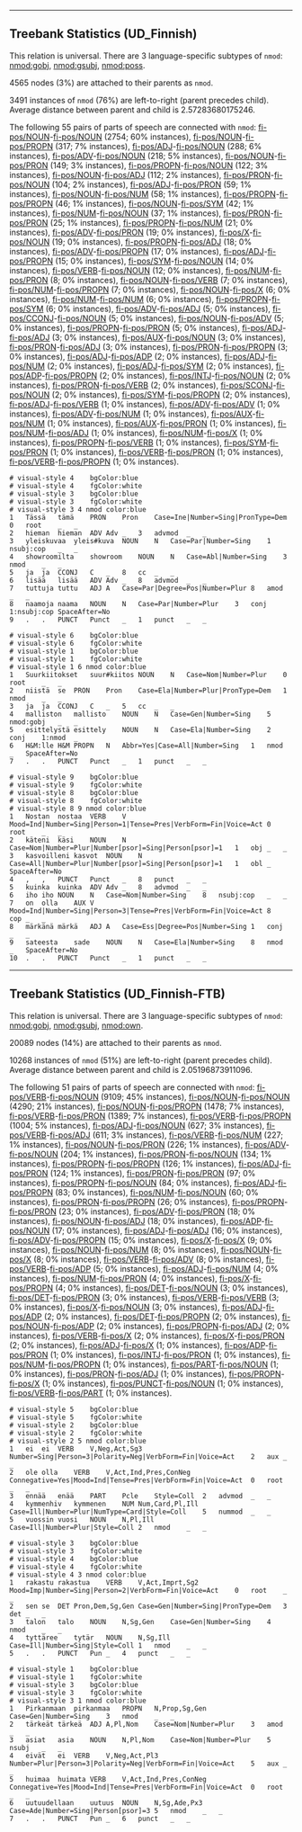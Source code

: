 

--------------------------------------------------------------------------------

## Treebank Statistics (UD_Finnish)

This relation is universal.
There are 3 language-specific subtypes of `nmod`: [nmod:gobj](), [nmod:gsubj](), [nmod:poss]().

4565 nodes (3%) are attached to their parents as `nmod`.

3491 instances of `nmod` (76%) are left-to-right (parent precedes child).
Average distance between parent and child is 2.57283680175246.

The following 55 pairs of parts of speech are connected with `nmod`: [fi-pos/NOUN]()-[fi-pos/NOUN]() (2754; 60% instances), [fi-pos/NOUN]()-[fi-pos/PROPN]() (317; 7% instances), [fi-pos/ADJ]()-[fi-pos/NOUN]() (288; 6% instances), [fi-pos/ADV]()-[fi-pos/NOUN]() (218; 5% instances), [fi-pos/NOUN]()-[fi-pos/PRON]() (149; 3% instances), [fi-pos/PROPN]()-[fi-pos/NOUN]() (122; 3% instances), [fi-pos/NOUN]()-[fi-pos/ADJ]() (112; 2% instances), [fi-pos/PRON]()-[fi-pos/NOUN]() (104; 2% instances), [fi-pos/ADJ]()-[fi-pos/PRON]() (59; 1% instances), [fi-pos/NOUN]()-[fi-pos/NUM]() (58; 1% instances), [fi-pos/PROPN]()-[fi-pos/PROPN]() (46; 1% instances), [fi-pos/NOUN]()-[fi-pos/SYM]() (42; 1% instances), [fi-pos/NUM]()-[fi-pos/NOUN]() (37; 1% instances), [fi-pos/PRON]()-[fi-pos/PRON]() (25; 1% instances), [fi-pos/PROPN]()-[fi-pos/NUM]() (21; 0% instances), [fi-pos/ADV]()-[fi-pos/PRON]() (19; 0% instances), [fi-pos/X]()-[fi-pos/NOUN]() (19; 0% instances), [fi-pos/PROPN]()-[fi-pos/ADJ]() (18; 0% instances), [fi-pos/ADV]()-[fi-pos/PROPN]() (17; 0% instances), [fi-pos/ADJ]()-[fi-pos/PROPN]() (15; 0% instances), [fi-pos/SYM]()-[fi-pos/NOUN]() (14; 0% instances), [fi-pos/VERB]()-[fi-pos/NOUN]() (12; 0% instances), [fi-pos/NUM]()-[fi-pos/PRON]() (8; 0% instances), [fi-pos/NOUN]()-[fi-pos/VERB]() (7; 0% instances), [fi-pos/NUM]()-[fi-pos/PROPN]() (7; 0% instances), [fi-pos/NOUN]()-[fi-pos/X]() (6; 0% instances), [fi-pos/NUM]()-[fi-pos/NUM]() (6; 0% instances), [fi-pos/PROPN]()-[fi-pos/SYM]() (6; 0% instances), [fi-pos/ADV]()-[fi-pos/ADJ]() (5; 0% instances), [fi-pos/CCONJ]()-[fi-pos/NOUN]() (5; 0% instances), [fi-pos/NOUN]()-[fi-pos/ADV]() (5; 0% instances), [fi-pos/PROPN]()-[fi-pos/PRON]() (5; 0% instances), [fi-pos/ADJ]()-[fi-pos/ADJ]() (3; 0% instances), [fi-pos/AUX]()-[fi-pos/NOUN]() (3; 0% instances), [fi-pos/PRON]()-[fi-pos/ADJ]() (3; 0% instances), [fi-pos/PRON]()-[fi-pos/PROPN]() (3; 0% instances), [fi-pos/ADJ]()-[fi-pos/ADP]() (2; 0% instances), [fi-pos/ADJ]()-[fi-pos/NUM]() (2; 0% instances), [fi-pos/ADJ]()-[fi-pos/SYM]() (2; 0% instances), [fi-pos/ADP]()-[fi-pos/PROPN]() (2; 0% instances), [fi-pos/INTJ]()-[fi-pos/NOUN]() (2; 0% instances), [fi-pos/PRON]()-[fi-pos/VERB]() (2; 0% instances), [fi-pos/SCONJ]()-[fi-pos/NOUN]() (2; 0% instances), [fi-pos/SYM]()-[fi-pos/PROPN]() (2; 0% instances), [fi-pos/ADJ]()-[fi-pos/VERB]() (1; 0% instances), [fi-pos/ADV]()-[fi-pos/ADV]() (1; 0% instances), [fi-pos/ADV]()-[fi-pos/NUM]() (1; 0% instances), [fi-pos/AUX]()-[fi-pos/NUM]() (1; 0% instances), [fi-pos/AUX]()-[fi-pos/PRON]() (1; 0% instances), [fi-pos/NUM]()-[fi-pos/ADJ]() (1; 0% instances), [fi-pos/NUM]()-[fi-pos/X]() (1; 0% instances), [fi-pos/PROPN]()-[fi-pos/VERB]() (1; 0% instances), [fi-pos/SYM]()-[fi-pos/PRON]() (1; 0% instances), [fi-pos/VERB]()-[fi-pos/PRON]() (1; 0% instances), [fi-pos/VERB]()-[fi-pos/PROPN]() (1; 0% instances).


~~~ conllu
# visual-style 4	bgColor:blue
# visual-style 4	fgColor:white
# visual-style 3	bgColor:blue
# visual-style 3	fgColor:white
# visual-style 3 4 nmod	color:blue
1	Tässä	tämä	PRON	Pron	Case=Ine|Number=Sing|PronType=Dem	0	root	_	_
2	hieman	hieman	ADV	Adv	_	3	advmod	_	_
3	yleiskuvaa	yleis#kuva	NOUN	N	Case=Par|Number=Sing	1	nsubj:cop	_	_
4	showroomilta	showroom	NOUN	N	Case=Abl|Number=Sing	3	nmod	_	_
5	ja	ja	CCONJ	C	_	8	cc	_	_
6	lisää	lisää	ADV	Adv	_	8	advmod	_	_
7	tuttuja	tuttu	ADJ	A	Case=Par|Degree=Pos|Number=Plur	8	amod	_	_
8	naamoja	naama	NOUN	N	Case=Par|Number=Plur	3	conj	1:nsubj:cop	SpaceAfter=No
9	.	.	PUNCT	Punct	_	1	punct	_	_

~~~


~~~ conllu
# visual-style 6	bgColor:blue
# visual-style 6	fgColor:white
# visual-style 1	bgColor:blue
# visual-style 1	fgColor:white
# visual-style 1 6 nmod	color:blue
1	Suurkiitokset	suur#kiitos	NOUN	N	Case=Nom|Number=Plur	0	root	_	_
2	niistä	se	PRON	Pron	Case=Ela|Number=Plur|PronType=Dem	1	nmod	_	_
3	ja	ja	CCONJ	C	_	5	cc	_	_
4	malliston	mallisto	NOUN	N	Case=Gen|Number=Sing	5	nmod:gobj	_	_
5	esittelystä	esittely	NOUN	N	Case=Ela|Number=Sing	2	conj	1:nmod	_
6	H&M:lle	H&M	PROPN	N	Abbr=Yes|Case=All|Number=Sing	1	nmod	_	SpaceAfter=No
7	.	.	PUNCT	Punct	_	1	punct	_	_

~~~


~~~ conllu
# visual-style 9	bgColor:blue
# visual-style 9	fgColor:white
# visual-style 8	bgColor:blue
# visual-style 8	fgColor:white
# visual-style 8 9 nmod	color:blue
1	Nostan	nostaa	VERB	V	Mood=Ind|Number=Sing|Person=1|Tense=Pres|VerbForm=Fin|Voice=Act	0	root	_	_
2	käteni	käsi	NOUN	N	Case=Nom|Number=Plur|Number[psor]=Sing|Person[psor]=1	1	obj	_	_
3	kasvoilleni	kasvot	NOUN	N	Case=All|Number=Plur|Number[psor]=Sing|Person[psor]=1	1	obl	_	SpaceAfter=No
4	,	,	PUNCT	Punct	_	8	punct	_	_
5	kuinka	kuinka	ADV	Adv	_	8	advmod	_	_
6	iho	iho	NOUN	N	Case=Nom|Number=Sing	8	nsubj:cop	_	_
7	on	olla	AUX	V	Mood=Ind|Number=Sing|Person=3|Tense=Pres|VerbForm=Fin|Voice=Act	8	cop	_	_
8	märkänä	märkä	ADJ	A	Case=Ess|Degree=Pos|Number=Sing	1	conj	_	_
9	sateesta	sade	NOUN	N	Case=Ela|Number=Sing	8	nmod	_	SpaceAfter=No
10	.	.	PUNCT	Punct	_	1	punct	_	_

~~~




--------------------------------------------------------------------------------

## Treebank Statistics (UD_Finnish-FTB)

This relation is universal.
There are 3 language-specific subtypes of `nmod`: [nmod:gobj](), [nmod:gsubj](), [nmod:own]().

20089 nodes (14%) are attached to their parents as `nmod`.

10268 instances of `nmod` (51%) are left-to-right (parent precedes child).
Average distance between parent and child is 2.05196873911096.

The following 51 pairs of parts of speech are connected with `nmod`: [fi-pos/VERB]()-[fi-pos/NOUN]() (9109; 45% instances), [fi-pos/NOUN]()-[fi-pos/NOUN]() (4290; 21% instances), [fi-pos/NOUN]()-[fi-pos/PROPN]() (1478; 7% instances), [fi-pos/VERB]()-[fi-pos/PRON]() (1389; 7% instances), [fi-pos/VERB]()-[fi-pos/PROPN]() (1004; 5% instances), [fi-pos/ADJ]()-[fi-pos/NOUN]() (627; 3% instances), [fi-pos/VERB]()-[fi-pos/ADJ]() (611; 3% instances), [fi-pos/VERB]()-[fi-pos/NUM]() (227; 1% instances), [fi-pos/NOUN]()-[fi-pos/PRON]() (226; 1% instances), [fi-pos/ADV]()-[fi-pos/NOUN]() (204; 1% instances), [fi-pos/PRON]()-[fi-pos/NOUN]() (134; 1% instances), [fi-pos/PROPN]()-[fi-pos/PROPN]() (126; 1% instances), [fi-pos/ADJ]()-[fi-pos/PRON]() (124; 1% instances), [fi-pos/PRON]()-[fi-pos/PRON]() (97; 0% instances), [fi-pos/PROPN]()-[fi-pos/NOUN]() (84; 0% instances), [fi-pos/ADJ]()-[fi-pos/PROPN]() (83; 0% instances), [fi-pos/NUM]()-[fi-pos/NOUN]() (60; 0% instances), [fi-pos/PRON]()-[fi-pos/PROPN]() (26; 0% instances), [fi-pos/PROPN]()-[fi-pos/PRON]() (23; 0% instances), [fi-pos/ADV]()-[fi-pos/PRON]() (18; 0% instances), [fi-pos/NOUN]()-[fi-pos/ADJ]() (18; 0% instances), [fi-pos/ADP]()-[fi-pos/NOUN]() (17; 0% instances), [fi-pos/ADJ]()-[fi-pos/ADJ]() (16; 0% instances), [fi-pos/ADV]()-[fi-pos/PROPN]() (15; 0% instances), [fi-pos/X]()-[fi-pos/X]() (9; 0% instances), [fi-pos/NOUN]()-[fi-pos/NUM]() (8; 0% instances), [fi-pos/NOUN]()-[fi-pos/X]() (8; 0% instances), [fi-pos/VERB]()-[fi-pos/ADV]() (8; 0% instances), [fi-pos/VERB]()-[fi-pos/ADP]() (5; 0% instances), [fi-pos/ADJ]()-[fi-pos/NUM]() (4; 0% instances), [fi-pos/NUM]()-[fi-pos/PRON]() (4; 0% instances), [fi-pos/X]()-[fi-pos/PROPN]() (4; 0% instances), [fi-pos/DET]()-[fi-pos/NOUN]() (3; 0% instances), [fi-pos/DET]()-[fi-pos/PRON]() (3; 0% instances), [fi-pos/VERB]()-[fi-pos/VERB]() (3; 0% instances), [fi-pos/X]()-[fi-pos/NOUN]() (3; 0% instances), [fi-pos/ADJ]()-[fi-pos/ADP]() (2; 0% instances), [fi-pos/DET]()-[fi-pos/PROPN]() (2; 0% instances), [fi-pos/NOUN]()-[fi-pos/ADP]() (2; 0% instances), [fi-pos/PROPN]()-[fi-pos/ADJ]() (2; 0% instances), [fi-pos/VERB]()-[fi-pos/X]() (2; 0% instances), [fi-pos/X]()-[fi-pos/PRON]() (2; 0% instances), [fi-pos/ADJ]()-[fi-pos/X]() (1; 0% instances), [fi-pos/ADP]()-[fi-pos/PRON]() (1; 0% instances), [fi-pos/INTJ]()-[fi-pos/PRON]() (1; 0% instances), [fi-pos/NUM]()-[fi-pos/PROPN]() (1; 0% instances), [fi-pos/PART]()-[fi-pos/NOUN]() (1; 0% instances), [fi-pos/PRON]()-[fi-pos/ADJ]() (1; 0% instances), [fi-pos/PROPN]()-[fi-pos/X]() (1; 0% instances), [fi-pos/PUNCT]()-[fi-pos/NOUN]() (1; 0% instances), [fi-pos/VERB]()-[fi-pos/PART]() (1; 0% instances).


~~~ conllu
# visual-style 5	bgColor:blue
# visual-style 5	fgColor:white
# visual-style 2	bgColor:blue
# visual-style 2	fgColor:white
# visual-style 2 5 nmod	color:blue
1	ei	ei	VERB	V,Neg,Act,Sg3	Number=Sing|Person=3|Polarity=Neg|VerbForm=Fin|Voice=Act	2	aux	_	_
2	ole	olla	VERB	V,Act,Ind,Pres,ConNeg	Connegative=Yes|Mood=Ind|Tense=Pres|VerbForm=Fin|Voice=Act	0	root	_	_
3	ennää	enää	PART	Pcle	Style=Coll	2	advmod	_	_
4	kymmenhiv	kymmenen	NUM	Num,Card,Pl,Ill	Case=Ill|Number=Plur|NumType=Card|Style=Coll	5	nummod	_	_
5	vuossin	vuosi	NOUN	N,Pl,Ill	Case=Ill|Number=Plur|Style=Coll	2	nmod	_	_

~~~


~~~ conllu
# visual-style 3	bgColor:blue
# visual-style 3	fgColor:white
# visual-style 4	bgColor:blue
# visual-style 4	fgColor:white
# visual-style 4 3 nmod	color:blue
1	rakastu	rakastua	VERB	V,Act,Imprt,Sg2	Mood=Imp|Number=Sing|Person=2|VerbForm=Fin|Voice=Act	0	root	_	_
2	sen	se	DET	Pron,Dem,Sg,Gen	Case=Gen|Number=Sing|PronType=Dem	3	det	_	_
3	talon	talo	NOUN	N,Sg,Gen	Case=Gen|Number=Sing	4	nmod	_	_
4	tyttäree	tytär	NOUN	N,Sg,Ill	Case=Ill|Number=Sing|Style=Coll	1	nmod	_	_
5	.	.	PUNCT	Pun	_	4	punct	_	_

~~~


~~~ conllu
# visual-style 1	bgColor:blue
# visual-style 1	fgColor:white
# visual-style 3	bgColor:blue
# visual-style 3	fgColor:white
# visual-style 3 1 nmod	color:blue
1	Pirkanmaan	pirkanmaa	PROPN	N,Prop,Sg,Gen	Case=Gen|Number=Sing	3	nmod	_	_
2	tärkeät	tärkeä	ADJ	A,Pl,Nom	Case=Nom|Number=Plur	3	amod	_	_
3	asiat	asia	NOUN	N,Pl,Nom	Case=Nom|Number=Plur	5	nsubj	_	_
4	eivät	ei	VERB	V,Neg,Act,Pl3	Number=Plur|Person=3|Polarity=Neg|VerbForm=Fin|Voice=Act	5	aux	_	_
5	huimaa	huimata	VERB	V,Act,Ind,Pres,ConNeg	Connegative=Yes|Mood=Ind|Tense=Pres|VerbForm=Fin|Voice=Act	0	root	_	_
6	uutuudellaan	uutuus	NOUN	N,Sg,Ade,Px3	Case=Ade|Number=Sing|Person[psor]=3	5	nmod	_	_
7	.	.	PUNCT	Pun	_	6	punct	_	_

~~~


